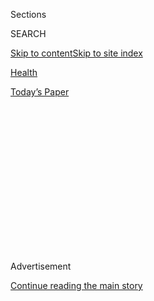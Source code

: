 <div id="app">

<div>

<div>

<div>

<div class="NYTAppHideMasthead css-1q2w90k e1suatyy0">

<div class="section css-ui9rw0 e1suatyy2">

<div class="css-eph4ug er09x8g0">

<div class="css-6n7j50">

</div>

<span class="css-1dv1kvn">Sections</span>

<div class="css-10488qs">

<span class="css-1dv1kvn">SEARCH</span>

</div>

[Skip to content](#site-content)[Skip to site
index](#site-index)

</div>

<div id="masthead-section-label" class="css-1wr3we4 eaxe0e00">

[Health](https://www.nytimes3xbfgragh.onion/section/health)

</div>

<div class="css-10698na e1huz5gh0">

</div>

</div>

<div id="masthead-bar-one" class="section hasLinks css-15hmgas e1csuq9d3">

<div class="css-uqyvli e1csuq9d0">

</div>

<div class="css-1uqjmks e1csuq9d1">

</div>

<div class="css-9e9ivx">

[](https://myaccount.nytimes3xbfgragh.onion/auth/login?response_type=cookie&client_id=vi)

</div>

<div class="css-1bvtpon e1csuq9d2">

[Today’s
Paper](https://www.nytimes3xbfgragh.onion/section/todayspaper)

</div>

</div>

</div>

</div>

<div data-aria-hidden="false">

<div id="site-content" data-role="main">

<div>

<div class="css-1aor85t" style="opacity:0.000000001;z-index:-1;visibility:hidden">

<div class="css-1hqnpie">

<div class="css-epjblv">

<span class="css-17xtcya">[Health](/section/health)</span><span class="css-x15j1o">|</span><span class="css-fwqvlz">Aging
Out of the
Mammogram</span>

</div>

<div class="css-k008qs">

<div class="css-1iwv8en">

<span class="css-18z7m18"></span>

<div>

</div>

</div>

<span class="css-1n6z4y">https://nyti.ms/3cZCUUR</span>

<div class="css-1705lsu">

<div class="css-4xjgmj">

<div class="css-4skfbu" data-role="toolbar" data-aria-label="Social Media Share buttons, Save button, and Comments Panel with current comment count" data-testid="share-tools">

  - 
  - 
  - 
  - 
    
    <div class="css-6n7j50">
    
    </div>

  - 
  - 

</div>

</div>

</div>

</div>

</div>

</div>

<div id="NYT_TOP_BANNER_REGION" class="css-13pd83m">

</div>

<div id="top-wrapper" class="css-1sy8kpn">

<div id="top-slug" class="css-l9onyx">

Advertisement

</div>

[Continue reading the main
story](#after-top)

<div class="ad top-wrapper" style="text-align:center;height:100%;display:block;min-height:250px">

<div id="top" class="place-ad" data-position="top" data-size-key="top">

</div>

</div>

<div id="after-top">

</div>

</div>

<div>

<div id="sponsor-wrapper" class="css-1hyfx7x">

<div id="sponsor-slug" class="css-19vbshk">

Supported by

</div>

[Continue reading the main
story](#after-sponsor)

<div id="sponsor" class="ad sponsor-wrapper" style="text-align:center;height:100%;display:block">

</div>

<div id="after-sponsor">

</div>

</div>

<div class="css-186x18t">

the new old age

</div>

<div class="css-1vkm6nb ehdk2mb0">

# Aging Out of the Mammogram

</div>

For many women, regular breast cancer screening is standard medical
protocol. But for older women, should it
be?

<div class="css-79elbk" data-testid="photoviewer-wrapper">

<div class="css-z3e15g" data-testid="photoviewer-wrapper-hidden">

</div>

<div class="css-1a48zt4 ehw59r15" data-testid="photoviewer-children">

![<span class="css-cnj6d5 e1z0qqy90" itemprop="copyrightHolder"><span class="css-1ly73wi e1tej78p0">Credit...</span><span><span>James
Steinberg</span></span></span>](https://static01.graylady3jvrrxbe.onion/images/2020/03/17/science/17SCI-SPAN/17SPANMAMMOGRAM-articleLarge.jpg?quality=75&auto=webp&disable=upscale)

</div>

</div>

<div class="css-18e8msd">

<div class="css-vp77d3 epjyd6m0">

<div class="css-1baulvz">

By [<span class="css-1baulvz last-byline" itemprop="name">Paula
Span</span>](https://www.nytimes3xbfgragh.onion/by/paula-span)

</div>

</div>

  - March 16,
    2020

  - 
    
    <div class="css-4xjgmj">
    
    <div class="css-d8bdto" data-role="toolbar" data-aria-label="Social Media Share buttons, Save button, and Comments Panel with current comment count" data-testid="share-tools">
    
      - 
      - 
      - 
      - 
        
        <div class="css-6n7j50">
        
        </div>
    
      - 
      - 
    
    </div>
    
    </div>

</div>

</div>

<div class="section meteredContent css-1r7ky0e" name="articleBody" itemprop="articleBody">

<div class="css-1fanzo5 StoryBodyCompanionColumn">

<div class="css-53u6y8">

When Janet Halloran last saw her primary care physician, the doctor
asked whether she had undergone her annual mammogram. Yes, she replied,
she had.

At 76, Ms. Halloran, a real estate broker in Cambridge, Mass., is past
the age that most medical guidelines recommend breast cancer screening
for someone with no history of the disease. Even for younger women, the
guidelines call for a mammogram every other year, not annually.

So Ms. Halloran could consider stopping mammograms, or at least having
them less often. But her doctor has never discussed that prospect. “She
says, ‘These are the things you need to do,’” Ms. Halloran said.
Besides, she added, it’s an easy test: “Go once a year, hold your breath
and you’re done for another year. It’s just routine.”

But for older women, should it be?

“There’s been a lot of uncertainty,” said Dr. Xabier Garcia-Albéniz, an
oncologist and epidemiologist at RTI Health Solutions and lead author of
a new observational study that tries to answer that question. “This is
an area with a complete lack of randomized clinical trials.”

</div>

</div>

<div class="css-1fanzo5 StoryBodyCompanionColumn">

<div class="css-53u6y8">

Breast cancer studies, like medical research in general, [have often
excluded](https://www.nytimes3xbfgragh.onion/2018/04/13/health/elderly-clinical-trials.html)
older subjects. So the data on whether mammography improves survival is
very limited in women ages 70 to 74, and nonexistent for those 75 and
older.

That’s why the independent U.S. Preventive Services Task Force has
concluded that while having mammograms every other year improves
survival for women ages 50 to 74, there’s [“insufficient”
evidence](https://www.uspreventiveservicestaskforce.org/Page/Document/RecommendationStatementFinal/breast-cancer-screening)
to assess their use for those over 75.

The American Geriatrics Society includes screening for breast and other
cancers on its [Choosing
Wisely](https://www.choosingwisely.org/societies/american-geriatrics-society/)
list of tests that should be questioned. It urges doctors not to
recommend it “without considering life expectancy and the risks of
testing, overdiagnosis and overtreatment.”

Yet more than half of women over 75 have had a screening mammogram (a
test for individuals with no history or symptoms of breast cancer)
within the past two years, the Centers for Disease Control and
Prevention [reported](https://www.cdc.gov/nchs/data/hus/2018/033.pdf) in
2018.

“Whether this investment in breast cancer screening alters survival is a
critical question,” said Dr. John Hsu, a health services researcher at
Harvard Medical School and senior author of the [new
study](http://annals.org/aim/article/doi/10.7326/M18-1199), published in
the Annals of Internal Medicine.

</div>

</div>

<div class="css-1fanzo5 StoryBodyCompanionColumn">

<div class="css-53u6y8">

The research team used Medicare claims from 2000 to 2008 to follow more
than one million women, ages 70 to 84, who had undergone a mammogram.

They had never had breast cancer and had a “high probability,” based on
their medical histories, of living at least 10 more years. “That’s the
population who will reap the benefit of screening,” Dr. Garcia-Albéniz
said, because it takes 10 years for mammography to show reduced
mortality.

The researchers divided the subjects into two groups: one that stopped
screening, and another that continued having mammograms at least every
15 months. They found that mammograms provided a survival benefit, if a
modest one, for women ages 70 to 74. In line with previous research, the
study found that annually screening 1,000 women in that age group would
result, after 10 years, in one less death from breast cancer.

But among the women who were 75 to 84, annual mammograms did not reduce
deaths, although they did, predictably, detect more cancer than in the
group that discontinued screening.

“You’re diagnosing more cancer, but that’s not translating to a
mortality benefit,” Dr. Garcia-Albéniz said.

Why not? “The cancers themselves might be different at different ages,”
Dr. Hsu said. “They might grow faster or slower, or be more likely to
spread.”

Treatments may also be less effective at older ages, said Dr. Otis
Brawley, an oncologist and epidemiologist at the Johns Hopkins
University School of Medicine, who wrote [an
editorial](http://annals.org/aim/article/doi/10.7326/M20-0429)
accompanying the study.

</div>

</div>

<div class="css-1fanzo5 StoryBodyCompanionColumn">

<div class="css-53u6y8">

But older people typically are also subject to what researchers call
“competing mortality.” Many of the cancers detected by mammography —
tiny tumors that earlier technology wouldn’t have spotted — are unlikely
to cause any harm if left untreated. But most older people have other
diseases that will progress.

“It’s very difficult to tell someone in her 70s or 80s that we’re going
to modify your treatment, or not treat you, because of the likelihood
that something else will kill you before this cancer will,” Dr. Brawley
said.

That reluctance to discuss life expectancy and the limitations of
screening also means that many women don’t recognize that, in addition
to being inconvenient, expensive and a cause of discomfort or anxiety,
mammograms can actually do harm. The tests often prompt unneeded
surgery, radiation or drug regimens for cancers that would never have
caused symptoms or shortened lives.

Still, because life expectancy varies widely, some very healthy older
women may live long enough to benefit and may indeed want screening.
Mammograms could lead to treating an aggressive cancer earlier, and with
less extensive surgery, for instance.

“I would be very happy if doctors started using our paper to inform the
discussion they have with their patients,” Dr. Garcia-Albéniz said.

Yet women remain so committed to regular mammograms that experts doubt
they could recruit enough people for a large randomized trial in which
half the subjects forgo the tests.

Dr. Mara Schonberg, an internist at Beth Israel Deaconess Hospital in
Boston, has worked for years to help women make decisions about breast
cancer screening, and has found it tough going.

</div>

</div>

<div class="css-1fanzo5 StoryBodyCompanionColumn">

<div class="css-53u6y8">

“These women were told for 40 years to get screened,” Dr. Schonberg
said. “They get reassurance from a negative mammogram. And it’s very
hard to understand that finding breast cancer early may not help you
live longer or better.”

To help explain, Dr. Schonberg developed a decision aid: [a
brochure](https://eprognosis.ucsf.edu/decision_aids.php), written at a
sixth-grade reading level, that uses research findings to explain the
pros and cons.

A [pilot
study](https://jamanetwork.com/journals/jamainternalmedicine/fullarticle/1792914)
showed that, after reading it, women from 75 to 89 were more
knowledgeable about mammography, more apt to discuss it with their
doctors and less enthusiastic about continuing it.

But they did continue. More than 60 percent, including those with lower
life expectancies, had another mammogram within 15 months. A larger
study with 546 participants, being readied for publication, will report
similar results, Dr. Schonberg said.

Perhaps, as Dr. Brawley said, “the most important thing we can do is get
people to understand what the questions are, and to understand that
nobody has the exact answers.”

But Dr. Schonberg’s grandmother, who followed her doctor’s
recommendation and had a mammogram at age 78, came to a more definitive
conclusion.

Ann Schonberg was a Detroit homemaker and a lifelong smoker with mild
emphysema. When her mammogram found a small Stage 1 cancer, she
underwent a lumpectomy and began endocrine therapy, taking drugs that
might lower the risk of recurrence. “She didn’t like how she felt, so
she stopped everything after three years,” Dr. Schonberg said.

</div>

</div>

<div class="css-1fanzo5 StoryBodyCompanionColumn">

<div class="css-53u6y8">

When Ann Schonberg reached her mid 80s, a mammogram picked up another
small cancer, prompting another lumpectomy. At the same time, although
she had stopped smoking at 80, her emphysema worsened steadily. That is
what caused her death at 88, not breast cancer.

“All the doctors’ appointments, the surgeries, the worry — for her, it
was all for naught,” Dr. Schonberg said. Shortly before Ann Schonberg’s
death, she told her granddaughter, “I wish I’d never had that
mammogram.”

***\[*[*Like the Science Times page on
Facebook.*](http://on.fb.me/1paTQ1h)** ****** *| Sign up for the*
**[*Science Times newsletter.*](http://nyti.ms/1MbHaRU)*\]***

</div>

</div>

<div>

</div>

</div>

<div>

</div>

<div>

</div>

<div>

</div>

<div>

<div id="bottom-wrapper" class="css-1ede5it">

<div id="bottom-slug" class="css-l9onyx">

Advertisement

</div>

[Continue reading the main
story](#after-bottom)

<div id="bottom" class="ad bottom-wrapper" style="text-align:center;height:100%;display:block;min-height:90px">

</div>

<div id="after-bottom">

</div>

</div>

</div>

</div>

</div>

## Site Index

<div>

</div>

## Site Information Navigation

  - [© <span>2020</span> <span>The New York Times
    Company</span>](https://help.nytimes3xbfgragh.onion/hc/en-us/articles/115014792127-Copyright-notice)

<!-- end list -->

  - [NYTCo](https://www.nytco.com/)
  - [Contact
    Us](https://help.nytimes3xbfgragh.onion/hc/en-us/articles/115015385887-Contact-Us)
  - [Work with us](https://www.nytco.com/careers/)
  - [Advertise](https://nytmediakit.com/)
  - [T Brand Studio](http://www.tbrandstudio.com/)
  - [Your Ad
    Choices](https://www.nytimes3xbfgragh.onion/privacy/cookie-policy#how-do-i-manage-trackers)
  - [Privacy](https://www.nytimes3xbfgragh.onion/privacy)
  - [Terms of
    Service](https://help.nytimes3xbfgragh.onion/hc/en-us/articles/115014893428-Terms-of-service)
  - [Terms of
    Sale](https://help.nytimes3xbfgragh.onion/hc/en-us/articles/115014893968-Terms-of-sale)
  - [Site
    Map](https://spiderbites.nytimes3xbfgragh.onion)
  - [Help](https://help.nytimes3xbfgragh.onion/hc/en-us)
  - [Subscriptions](https://www.nytimes3xbfgragh.onion/subscription?campaignId=37WXW)

</div>

</div>

</div>

</div>
